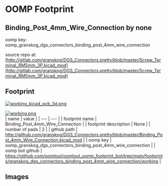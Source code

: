 # OOMP Footprint  
## Binding_Post_4mm_Wire_Connection  by none  
  
oomp key: oomp_granskog_dgs_connectors_binding_post_4mm_wire_connection  
  
source repo at: [http://gitlab.com/granskog/DGS_Connectors.pretty/blob/master/Screw_Terminal_RM5mm_3P.kicad_mod](http://gitlab.com/granskog/DGS_Connectors.pretty/blob/master/Screw_Terminal_RM5mm_3P.kicad_mod)  
## Footprint  
  
[![working_kicad_pcb_3d.png](working_kicad_pcb_3d_600.png)](working_kicad_pcb_3d.png)  
  
[![working.png](working_600.png)](working.png)  
| name | value | 
| --- | --- | 
| footprint name | Binding_Post_4mm_Wire_Connection | 
| footprint description | None | 
| number of pads | 2 | 
| github path | http://github.com/granskog/DGS_Connectors.pretty/blob/master/Binding_Post_4mm_Wire_Connection.kicad_mod | 
| oomp key | oomp_granskog_dgs_connectors_binding_post_4mm_wire_connection | 
| oomp bot github | https://github.com/oomlout/oomlout_oomp_footprint_bot/tree/main/footprints/granskog_dgs_connectors_binding_post_4mm_wire_connection/working | 
## Images  
